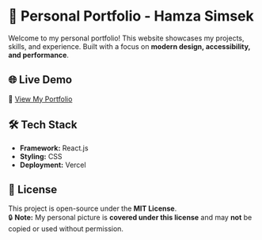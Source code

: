 # 🚀 Personal Portfolio - Hamza Simsek

Welcome to my personal portfolio! This website showcases my projects, skills, and experience. Built with a focus on **modern design, accessibility, and performance**.

## 🌐 Live Demo  
🔗 [View My Portfolio](https://personal-website-gold-zeta.vercel.app/)  

## 🛠️ Tech Stack  
- **Framework:** React.js  
- **Styling:** CSS 
- **Deployment:** Vercel  

## 🛑 License  
This project is open-source under the **MIT License**.  
🔒 **Note:** My personal picture is **covered under this license** and may **not** be copied or used without permission.  
